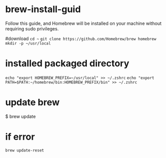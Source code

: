 # brew-install-guid
Follow this guide, and Homebrew will be installed on your machine without requiring sudo privileges.



#download
```cd ~```
```git clone https://github.com/Homebrew/brew homebrew```
```mkdir -p ~/usr/local```


# installed packaged directory
```echo "export HOMEBREW_PREFIX=~/usr/local" >> ~/.zshrc```
```echo "export PATH=$PATH:~/homebrew/bin:HOMEBREW_PREFIX/bin" >> ~/.zshrc```
# update brew
$ brew update
# if error

```brew update-reset```
